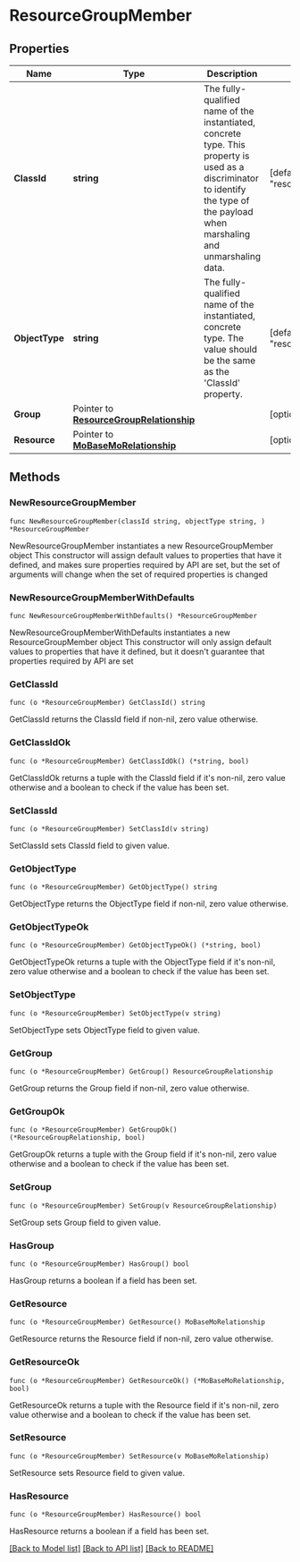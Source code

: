 # ResourceGroupMember

## Properties

Name | Type | Description | Notes
------------ | ------------- | ------------- | -------------
**ClassId** | **string** | The fully-qualified name of the instantiated, concrete type. This property is used as a discriminator to identify the type of the payload when marshaling and unmarshaling data. | [default to "resource.GroupMember"]
**ObjectType** | **string** | The fully-qualified name of the instantiated, concrete type. The value should be the same as the &#39;ClassId&#39; property. | [default to "resource.GroupMember"]
**Group** | Pointer to [**ResourceGroupRelationship**](resource.Group.Relationship.md) |  | [optional] 
**Resource** | Pointer to [**MoBaseMoRelationship**](mo.BaseMo.Relationship.md) |  | [optional] 

## Methods

### NewResourceGroupMember

`func NewResourceGroupMember(classId string, objectType string, ) *ResourceGroupMember`

NewResourceGroupMember instantiates a new ResourceGroupMember object
This constructor will assign default values to properties that have it defined,
and makes sure properties required by API are set, but the set of arguments
will change when the set of required properties is changed

### NewResourceGroupMemberWithDefaults

`func NewResourceGroupMemberWithDefaults() *ResourceGroupMember`

NewResourceGroupMemberWithDefaults instantiates a new ResourceGroupMember object
This constructor will only assign default values to properties that have it defined,
but it doesn't guarantee that properties required by API are set

### GetClassId

`func (o *ResourceGroupMember) GetClassId() string`

GetClassId returns the ClassId field if non-nil, zero value otherwise.

### GetClassIdOk

`func (o *ResourceGroupMember) GetClassIdOk() (*string, bool)`

GetClassIdOk returns a tuple with the ClassId field if it's non-nil, zero value otherwise
and a boolean to check if the value has been set.

### SetClassId

`func (o *ResourceGroupMember) SetClassId(v string)`

SetClassId sets ClassId field to given value.


### GetObjectType

`func (o *ResourceGroupMember) GetObjectType() string`

GetObjectType returns the ObjectType field if non-nil, zero value otherwise.

### GetObjectTypeOk

`func (o *ResourceGroupMember) GetObjectTypeOk() (*string, bool)`

GetObjectTypeOk returns a tuple with the ObjectType field if it's non-nil, zero value otherwise
and a boolean to check if the value has been set.

### SetObjectType

`func (o *ResourceGroupMember) SetObjectType(v string)`

SetObjectType sets ObjectType field to given value.


### GetGroup

`func (o *ResourceGroupMember) GetGroup() ResourceGroupRelationship`

GetGroup returns the Group field if non-nil, zero value otherwise.

### GetGroupOk

`func (o *ResourceGroupMember) GetGroupOk() (*ResourceGroupRelationship, bool)`

GetGroupOk returns a tuple with the Group field if it's non-nil, zero value otherwise
and a boolean to check if the value has been set.

### SetGroup

`func (o *ResourceGroupMember) SetGroup(v ResourceGroupRelationship)`

SetGroup sets Group field to given value.

### HasGroup

`func (o *ResourceGroupMember) HasGroup() bool`

HasGroup returns a boolean if a field has been set.

### GetResource

`func (o *ResourceGroupMember) GetResource() MoBaseMoRelationship`

GetResource returns the Resource field if non-nil, zero value otherwise.

### GetResourceOk

`func (o *ResourceGroupMember) GetResourceOk() (*MoBaseMoRelationship, bool)`

GetResourceOk returns a tuple with the Resource field if it's non-nil, zero value otherwise
and a boolean to check if the value has been set.

### SetResource

`func (o *ResourceGroupMember) SetResource(v MoBaseMoRelationship)`

SetResource sets Resource field to given value.

### HasResource

`func (o *ResourceGroupMember) HasResource() bool`

HasResource returns a boolean if a field has been set.


[[Back to Model list]](../README.md#documentation-for-models) [[Back to API list]](../README.md#documentation-for-api-endpoints) [[Back to README]](../README.md)


